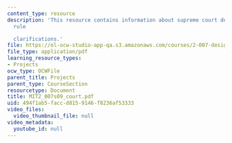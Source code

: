 ```yaml
---
content_type: resource
description: 'This resource contains information about supreme court decisions and
  rule

  clarifications.'
file: https://ol-ocw-studio-app-qa.s3.amazonaws.com/courses/2-007-design-and-manufacturing-i-spring-2009/494f1ab5faccd8159146f8236af53333_MIT2_007s09_court.pdf
file_type: application/pdf
learning_resource_types:
- Projects
ocw_type: OCWFile
parent_title: Projects
parent_type: CourseSection
resourcetype: Document
title: MIT2_007s09_court.pdf
uid: 494f1ab5-facc-d815-9146-f8236af53333
video_files:
  video_thumbnail_file: null
video_metadata:
  youtube_id: null
---
```

